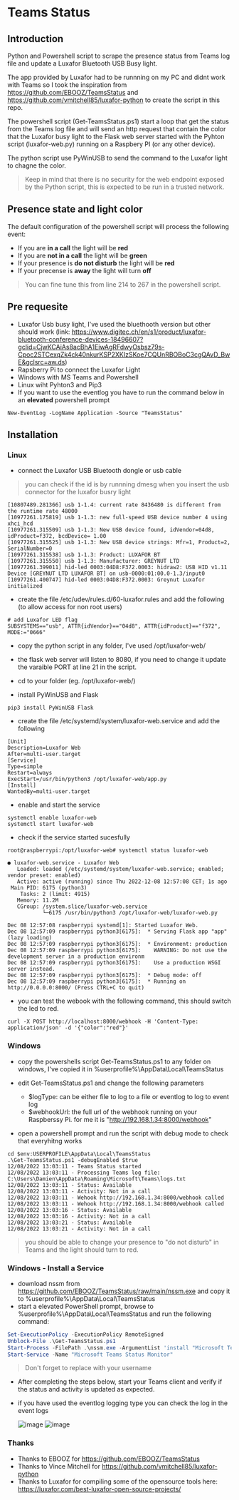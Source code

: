 # Teams Status

## Introduction

Python and Powershell script to scrape the presence status from Teams log file and update a Luxafor Bluetooth USB Busy light.

The app provided by Luxafor had to be runnning on my PC and didnt work with Teams so I took the inspiration from https://github.com/EBOOZ/TeamsStatus and https://github.com/vmitchell85/luxafor-python to create the script in this repo.

The powershell script (Get-TeamsStatus.ps1) start a loop that get the status from the Teams log file and will send an http request that contain the color that the Luxafor busy light to the Flask web server started with the Pyhton script (luxafor-web.py) running on a Raspbery PI (or any other device).

The python script use PyWinUSB to send the command to the Luxafor light to chagne the color.

> Keep in mind that there is no security for the web endpoint exposed by the Python script, this is expected to be run in a trusted network.

## Presence state and light color

The default configuration of the powershell script will process the following event:

- If you are **in a call** the light will be **red**
- If you are **not in a call** the light will be **green**
- If your presence is **do not disturb** the light will be **red**
- If your precense is **away** the light will turn **off**

> You can fine tune this from line 214 to 267 in the powershell script.

## Pre requesite

- Luxafor Usb busy light, I've used the bluethooth version but other should work (link: https://www.digitec.ch/en/s1/product/luxafor-bluetooth-conference-devices-18496607?gclid=CjwKCAiAs8acBhA1EiwAgRFdwyOsbsz79s-Cpoc2STCexqZk4ck40nkurKSP2XKIzSKoe7CQUnRBOBoC3cgQAvD_BwE&gclsrc=aw.ds)
- Rapsberry Pi to connect the Luxafor Light
- Windows with MS Teams and Powershell
- Linux wiht Pyhton3 and Pip3
- If you want to use the eventlog you have to run the command below in an **elevated** powershell prompt
```
New-EventLog -LogName Application -Source "TeamsStatus"
```

## Installation

### Linux

- connect the Luxafor USB Bluetooth dongle or usb cable

> you can check if the id is by runnning dmesg when you insert the usb connector for the luxafor busry light

```
[10807489.281366] usb 1-1.4: current rate 8436480 is different from the runtime rate 48000
[10977261.175819] usb 1-1.3: new full-speed USB device number 4 using xhci_hcd
[10977261.315509] usb 1-1.3: New USB device found, idVendor=04d8, idProduct=f372, bcdDevice= 1.00
[10977261.315525] usb 1-1.3: New USB device strings: Mfr=1, Product=2, SerialNumber=0
[10977261.315538] usb 1-1.3: Product: LUXAFOR BT
[10977261.315550] usb 1-1.3: Manufacturer: GREYNUT LTD
[10977261.399011] hid-led 0003:04D8:F372.0003: hidraw2: USB HID v1.11 Device [GREYNUT LTD LUXAFOR BT] on usb-0000:01:00.0-1.3/input0
[10977261.400747] hid-led 0003:04D8:F372.0003: Greynut Luxafor initialized
```

- create the file /etc/udev/rules.d/60-luxafor.rules and add the following (to allow access for non root users)

```
# add Luxafor LED flag
SUBSYSTEMS=="usb", ATTR{idVendor}=="04d8", ATTR{idProduct}=="f372", MODE:="0666"
```
- copy the python script in any folder, I've used /opt/luxafor-web/
- the flask web server will listen to 8080, if you need to change it update the varaible PORT at line 21 in the script.

- cd to your folder (eg. /opt/luxafor-web/)

- install PyWinUSB and Flask

```
pip3 install PyWinUSB Flask
```

- create the file /etc/systemd/system/luxafor-web.service and add the following

```
[Unit]
Description=Luxafor Web
After=multi-user.target
[Service]
Type=simple
Restart=always
ExecStart=/usr/bin/python3 /opt/luxafor-web/app.py
[Install]
WantedBy=multi-user.target
```
- enable and start the service

```
systemctl enable luxafor-web
systemctl start luxafor-web
```

- check if the service started sucesfully

```
root@raspberrypi:/opt/luxafor-web# systemctl status luxafor-web

● luxafor-web.service - Luxafor Web
   Loaded: loaded (/etc/systemd/system/luxafor-web.service; enabled; vendor preset: enabled)
   Active: active (running) since Thu 2022-12-08 12:57:08 CET; 1s ago
 Main PID: 6175 (python3)
    Tasks: 2 (limit: 4915)
   Memory: 11.2M
   CGroup: /system.slice/luxafor-web.service
           └─6175 /usr/bin/python3 /opt/luxafor-web/luxafor-web.py

Dec 08 12:57:08 raspberrypi systemd[1]: Started Luxafor Web.
Dec 08 12:57:09 raspberrypi python3[6175]:  * Serving Flask app "app" (lazy loading)
Dec 08 12:57:09 raspberrypi python3[6175]:  * Environment: production
Dec 08 12:57:09 raspberrypi python3[6175]:    WARNING: Do not use the development server in a production environm
Dec 08 12:57:09 raspberrypi python3[6175]:    Use a production WSGI server instead.
Dec 08 12:57:09 raspberrypi python3[6175]:  * Debug mode: off
Dec 08 12:57:09 raspberrypi python3[6175]:  * Running on http://0.0.0.0:8000/ (Press CTRL+C to quit)
```
- you can test the webook with the following command, this should switch the led to red.

```
curl -X POST http://localhost:8000/webhook -H 'Content-Type: application/json' -d '{"color":"red"}'
```

### Windows

- copy the powershells script Get-TeamsStatus.ps1 to any folder on windows, I've copied it in  %userprofile%\AppData\Local\TeamsStatus

- edit Get-TeamsStatus.ps1 and change the following parameters
  - $logType: can be either file to log to a file or eventlog to log to event log
  - $webhookUrl: the full url of the webhook running on your Raspberssy Pi. for me it is "http://192.168.1.34:8000/webhook"

- open a powershell prompt and run the script with debug mode to check that everyhitng works
```
cd $env:USERPROFILE\AppData\Local\TeamsStatus
.\Get-TeamsStatus.ps1 -debugEnabled $true
12/08/2022 13:03:11 - Teams Status started
12/08/2022 13:03:11 - Processing Teams log file: C:\Users\Damien\AppData\Roaming\Microsoft\Teams\logs.txt
12/08/2022 13:03:11 - Status: Available
12/08/2022 13:03:11 - Activity: Not in a call
12/08/2022 13:03:11 - Wehook http://192.168.1.34:8000/webhook called
12/08/2022 13:03:11 - Wehook http://192.168.1.34:8000/webhook called
12/08/2022 13:03:16 - Status: Available
12/08/2022 13:03:16 - Activity: Not in a call
12/08/2022 13:03:21 - Status: Available
12/08/2022 13:03:21 - Activity: Not in a call
```

> you should be able to change your presence to "do not disturb" in Teams and the light should turn to red.

### Windows - Install a Service

- download nssm from https://github.com/EBOOZ/TeamsStatus/raw/main/nssm.exe and copy it to %userprofile%\AppData\Local\TeamsStatus
- start a elevated PowerShell prompt, browse to %userprofile%\AppData\Local\TeamsStatus and run the following command:
```powershell
Set-ExecutionPolicy -ExecutionPolicy RemoteSigned
Unblock-File .\Get-TeamsStatus.ps1
Start-Process -FilePath .\nssm.exe -ArgumentList 'install "Microsoft Teams Status Monitor" "C:\Windows\System32\WindowsPowerShell\v1.0\powershell.exe" "-command "& { . C:\Users\<username>\AppData\Local\TeamsStatus\Get-TeamsStatus.ps1 }"" ' -NoNewWindow -Wait
Start-Service -Name "Microsoft Teams Status Monitor"
```
> Don't forget to replace <username> with your username
   
- After completing the steps below, start your Teams client and verify if the status and activity is updated as expected.
- if you have used the eventlog logging type you can check the log in the event logs
 
   ![image](https://user-images.githubusercontent.com/14148364/206443660-46362977-c3a1-45a0-ae83-36c9d3eb01ba.png)
   ![image](https://user-images.githubusercontent.com/14148364/206443689-c46b926a-e938-4275-82bd-566ce79135c4.png)

   
### Thanks
   
- Thanks to EBOOZ for https://github.com/EBOOZ/TeamsStatus
- Thanks to Vince Mitchell for https://github.com/vmitchell85/luxafor-python
- Thanks to Luxafor for compiling some of the opensource tools here: https://luxafor.com/best-luxafor-open-source-projects/
   
   
